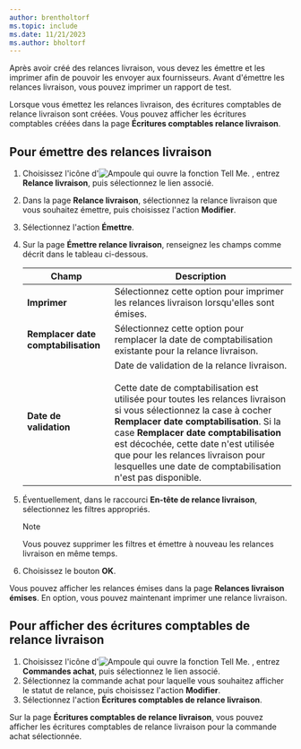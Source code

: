 ```yaml
---
author: brentholtorf
ms.topic: include
ms.date: 11/21/2023
ms.author: bholtorf
---
```

Après avoir créé des relances livraison, vous devez les émettre et les imprimer afin de pouvoir les envoyer aux fournisseurs. Avant d'émettre les relances livraison, vous pouvez imprimer un rapport de test.  

Lorsque vous émettez les relances livraison, des écritures comptables de relance livraison sont créées. Vous pouvez afficher les écritures comptables créées dans la page **Écritures comptables relance livraison**.  

## Pour émettre des relances livraison  

1. Choisissez l'icône d'![Ampoule qui ouvre la fonction Tell Me.](../../../media/ui-search/search_small.png "Dites-moi ce que vous voulez faire") , entrez **Relance livraison**, puis sélectionnez le lien associé.  
2. Dans la page **Relance livraison**, sélectionnez la relance livraison que vous souhaitez émettre, puis choisissez l'action **Modifier**.  
3. Sélectionnez l'action **Émettre**.  
4. Sur la page **Émettre relance livraison**, renseignez les champs comme décrit dans le tableau ci-dessous.  

    |Champ|Description|  
    |---------------------------------|---------------------------------------|  
    |**Imprimer**|Sélectionnez cette option pour imprimer les relances livraison lorsqu'elles sont émises.|  
    |**Remplacer date comptabilisation**|Sélectionnez cette option pour remplacer la date de comptabilisation existante pour la relance livraison.|  
    |**Date de validation**|Date de validation de la relance livraison.<br /><br /> Cette date de comptabilisation est utilisée pour toutes les relances livraison si vous sélectionnez la case à cocher **Remplacer date comptabilisation**. Si la case **Remplacer date comptabilisation** est décochée, cette date n'est utilisée que pour les relances livraison pour lesquelles une date de comptabilisation n'est pas disponible.|  

5. Éventuellement, dans le raccourci **En-tête de relance livraison**, sélectionnez les filtres appropriés.  

    > [!NOTE]  
    >  Vous pouvez supprimer les filtres et émettre à nouveau les relances livraison en même temps.  

6. Choisissez le bouton **OK**.  

Vous pouvez afficher les relances émises dans la page **Relances livraison émises**. En option, vous pouvez maintenant imprimer une relance livraison.  

## Pour afficher des écritures comptables de relance livraison  

1. Choisissez l'icône d'![Ampoule qui ouvre la fonction Tell Me.](../../../media/ui-search/search_small.png "Dites-moi ce que vous voulez faire") , entrez **Commandes achat**, puis sélectionnez le lien associé.  
2. Sélectionnez la commande achat pour laquelle vous souhaitez afficher le statut de relance, puis choisissez l'action **Modifier**.  
3. Sélectionnez l'action **Écritures comptables de relance livraison**.  

Sur la page **Écritures comptables de relance livraison**, vous pouvez afficher les écritures comptables de relance livraison pour la commande achat sélectionnée.  
